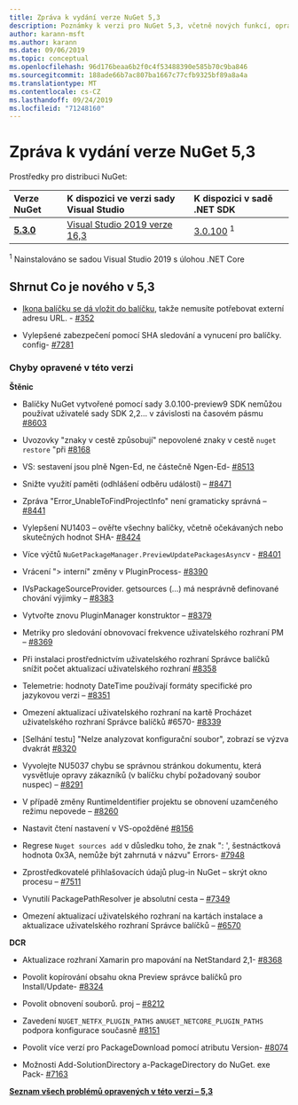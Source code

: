 ```yaml
---
title: Zpráva k vydání verze NuGet 5,3
description: Poznámky k verzi pro NuGet 5,3, včetně nových funkcí, oprav chyb a chcete odeslat obecnou.
author: karann-msft
ms.author: karann
ms.date: 09/06/2019
ms.topic: conceptual
ms.openlocfilehash: 96d176beaa6b2f0c4f53488390e585b70c9ba846
ms.sourcegitcommit: 188ade66b7ac807ba1667c77cfb9325bf89a8a4a
ms.translationtype: MT
ms.contentlocale: cs-CZ
ms.lasthandoff: 09/24/2019
ms.locfileid: "71248160"
---
```

# <a name="nuget-53-release-notes"></a>Zpráva k vydání verze NuGet 5,3

Prostředky pro distribuci NuGet:

| Verze NuGet | K dispozici ve verzi sady Visual Studio| K dispozici v sadě .NET SDK|
|:---|:---|:---|
| [**5.3.0**](https://nuget.org/downloads) | [Visual Studio 2019 verze 16,3](https://visualstudio.microsoft.com/downloads/) | [3.0.100](https://dotnet.microsoft.com/download/dotnet-core/3.0) <sup>1</sup> |

<sup>1</sup> Nainstalováno se sadou Visual Studio 2019 s úlohou .NET Core

## <a name="summary-whats-new-in-53"></a>Shrnut Co je nového v 5,3

* [Ikona balíčku se dá vložit do balíčku](../reference/msbuild-targets.md#packing-an-icon-image-file), takže nemusíte potřebovat externí adresu URL. - [#352](https://github.com/NuGet/Home/issues/352)

* Vylepšené zabezpečení pomocí SHA sledování a vynucení pro balíčky. config- [#7281](https://github.com/NuGet/Home/issues/7281)

### <a name="issues-fixed-in-this-release"></a>Chyby opravené v této verzi

**Štěnic**

* Balíčky NuGet vytvořené pomocí sady 3.0.100-preview9 SDK nemůžou používat uživatelé sady SDK 2,2... v závislosti na časovém pásmu [#8603](https://github.com/NuGet/Home/issues/8603)

* Uvozovky "znaky v cestě způsobují" nepovolené znaky v cestě `nuget restore` "při [#8168](https://github.com/NuGet/Home/issues/8168)

* VS: sestavení jsou plně Ngen-Ed, ne částečně Ngen-Ed- [#8513](https://github.com/NuGet/Home/issues/8513)

* Snižte využití paměti (odhlášení odběru událostí) – [#8471](https://github.com/NuGet/Home/issues/8471)

* Zpráva "Error_UnableToFindProjectInfo" není gramaticky správná – [#8441](https://github.com/NuGet/Home/issues/8441)

* Vylepšení NU1403 – ověřte všechny balíčky, včetně očekávaných nebo skutečných hodnot SHA- [#8424](https://github.com/NuGet/Home/issues/8424)

* Více výčtů `NuGetPackageManager.PreviewUpdatePackagesAsync`v  -  [#8401](https://github.com/NuGet/Home/issues/8401)

* Vrácení "> interní" změny v PluginProcess- [#8390](https://github.com/NuGet/Home/issues/8390)

* IVsPackageSourceProvider. getsources (...) má nesprávně definované chování výjimky – [#8383](https://github.com/NuGet/Home/issues/8383)

* Vytvořte znovu PluginManager konstruktor – [#8379](https://github.com/NuGet/Home/issues/8379)

* Metriky pro sledování obnovovací frekvence uživatelského rozhraní PM – [#8369](https://github.com/NuGet/Home/issues/8369)

* Při instalaci prostřednictvím uživatelského rozhraní Správce balíčků snížit počet aktualizací uživatelského rozhraní [#8358](https://github.com/NuGet/Home/issues/8358)

* Telemetrie: hodnoty DateTime používají formáty specifické pro jazykovou verzi – [#8351](https://github.com/NuGet/Home/issues/8351)

* Omezení aktualizací uživatelského rozhraní na kartě Procházet uživatelského rozhraní Správce balíčků #6570- [#8339](https://github.com/NuGet/Home/issues/8339)

* [Selhání testu] "Nelze analyzovat konfigurační soubor", zobrazí se výzva dvakrát [#8320](https://github.com/NuGet/Home/issues/8320)

* Vyvolejte NU5037 chybu se správnou stránkou dokumentu, která vysvětluje opravy zákazníků (v balíčku chybí požadovaný soubor nuspec) – [#8291](https://github.com/NuGet/Home/issues/8291)

* V případě změny RuntimeIdentifier projektu se obnovení uzamčeného režimu nepovede – [#8260](https://github.com/NuGet/Home/issues/8260)

* Nastavit čtení nastavení v VS-opožděné [#8156](https://github.com/NuGet/Home/issues/8156)

* Regrese `Nuget sources add` v důsledku toho, že znak ": ', šestnáctková hodnota 0x3A, nemůže být zahrnutá v názvu" Errors- [#7948](https://github.com/NuGet/Home/issues/7948)

* Zprostředkovatelé přihlašovacích údajů plug-in NuGet – skrýt okno procesu – [#7511](https://github.com/NuGet/Home/issues/7511)

* Vynutilí PackagePathResolver je absolutní cesta – [#7349](https://github.com/NuGet/Home/issues/7349)

* Omezení aktualizací uživatelského rozhraní na kartách instalace a aktualizace uživatelského rozhraní Správce balíčků – [#6570](https://github.com/NuGet/Home/issues/6570)

**DCR**

* Aktualizace rozhraní Xamarin pro mapování na NetStandard 2,1- [#8368](https://github.com/NuGet/Home/issues/8368)

* Povolit kopírování obsahu okna Preview správce balíčků pro Install/Update- [#8324](https://github.com/NuGet/Home/issues/8324)

* Povolit obnovení souborů. proj – [#8212](https://github.com/NuGet/Home/issues/8212)

* Zavedení `NUGET_NETFX_PLUGIN_PATHS` a`NUGET_NETCORE_PLUGIN_PATHS` podpora konfigurace současně [#8151](https://github.com/NuGet/Home/issues/8151)

* Povolit více verzí pro PackageDownload pomocí atributu Version- [#8074](https://github.com/NuGet/Home/issues/8074)

* Možnosti Add-SolutionDirectory a-PackageDirectory do NuGet. exe Pack- [#7163](https://github.com/NuGet/Home/issues/7163)

**[Seznam všech problémů opravených v této verzi – 5,3](https://github.com/nuget/home/issues?q=is%3Aissue+is%3Aclosed+milestone%3A%225.3")**
